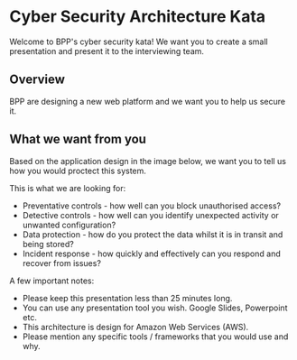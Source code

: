 # Cyber Security Architecture Kata

Welcome to BPP's cyber security kata! We want you to create a small presentation and present it to the interviewing team.

## Overview
BPP are designing a new web platform and we want you to help us secure it.

## What we want from you
Based on the application design in the image below, we want you to tell us how you would proctect this system.

This is what we are looking for:
* Preventative controls - how well can you block unauthorised access?
* Detective controls - how well can you identify unexpected activity or unwanted configuration?
* Data protection - how do you protect the data whilst it is in transit and being stored?
* Incident response - how quickly and effectively can you respond and recover from issues?

A few important notes:
* Please keep this presentation less than 25 minutes long.
* You can use any presentation tool you wish. Google Slides, Powerpoint etc. 
* This architecture is design for Amazon Web Services (AWS).
* Please mention any specific tools / frameworks that you would use and why.

